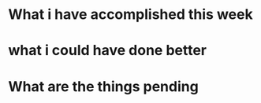# What i have accomplished this week

# what i could have done better 

# What are the things pending